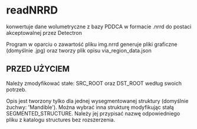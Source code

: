 readNRRD
========

konwertuje dane wolumetryczne z bazy PDDCA w formacie .nrrd do postaci
akceptowalnej przez Detectron

Program w oparciu o zawartość pliku img.nrrd generuje pliki graficzne
(domyślnie .jpg) oraz tworzy plik opisu via_region_data.json

PRZED UŻYCIEM
-------------

Należy zmodyfikować stałe: SRC_ROOT oraz DST_ROOT według swoich potrzeb.

Opis jest tworzony tylko dla jednej wysegmentowanej struktury
(domyślnie żuchwy: 'Mandible'). Można wybrać inna strukturę modyfikując
stałą SEGMENTED_STRUCTURE. Należy jej przypisać nazwę odpowiedniego pliku
z katalogu structures bez rozszerzenia.

